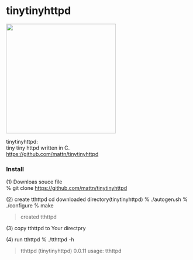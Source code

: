 tinytinyhttpd
===============

<image src="https://raw.githubusercontent.com/ohwada/MAC_cpp_Samples/master/tinytinyhttpd/screenshots/file_server.png" width="300" /> 


tinytinyhttpd:  
tiny tiny httpd written in C.  
https://github.com/mattn/tinytinyhttpd  

### Install   
(1) Downloas souce file  
% git clone https://github.com/mattn/tinytinyhttpd  

(2) create tthttpd
cd downloaded directory(tinytinyhttpd)
% ./autogen.sh
% ./configure
% make
> created tthttpd

(3) copy tthttpd to Your directpry

(4) run tthttpd
% ./tthttpd -h
> tthttpd (tinytinyhttpd) 0.0.11
> usage: tthttpd


